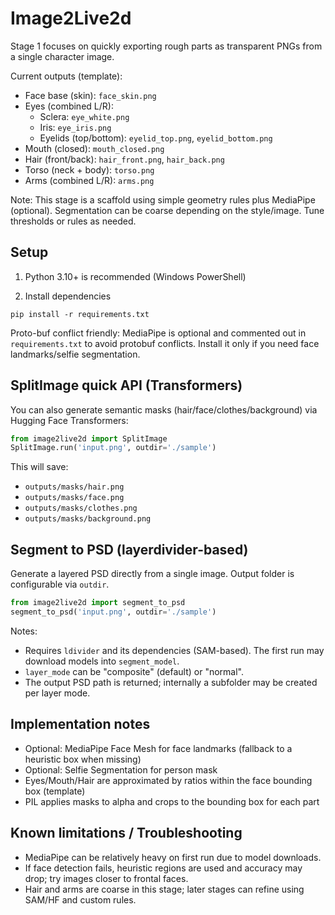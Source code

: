 # Image2Live2d

Stage 1 focuses on quickly exporting rough parts as transparent PNGs from a single character image.

Current outputs (template):
- Face base (skin): `face_skin.png`
- Eyes (combined L/R):
  - Sclera: `eye_white.png`
  - Iris: `eye_iris.png`
  - Eyelids (top/bottom): `eyelid_top.png`, `eyelid_bottom.png`
- Mouth (closed): `mouth_closed.png`
- Hair (front/back): `hair_front.png`, `hair_back.png`
- Torso (neck + body): `torso.png`
- Arms (combined L/R): `arms.png`

Note: This stage is a scaffold using simple geometry rules plus MediaPipe (optional). Segmentation can be coarse depending on the style/image. Tune thresholds or rules as needed.

## Setup

1) Python 3.10+ is recommended (Windows PowerShell)

2) Install dependencies

```
pip install -r requirements.txt
```

Proto-buf conflict friendly: MediaPipe is optional and commented out in `requirements.txt` to avoid protobuf conflicts. Install it only if you need face landmarks/selfie segmentation.



## SplitImage quick API (Transformers)
You can also generate semantic masks (hair/face/clothes/background) via Hugging Face Transformers:

```python
from image2live2d import SplitImage
SplitImage.run('input.png', outdir='./sample')
```

This will save:
- `outputs/masks/hair.png`
- `outputs/masks/face.png`
- `outputs/masks/clothes.png`
- `outputs/masks/background.png`

## Segment to PSD (layerdivider-based)
Generate a layered PSD directly from a single image. Output folder is configurable via `outdir`.

```python
from image2live2d import segment_to_psd
segment_to_psd('input.png', outdir='./sample')
```

Notes:
- Requires `ldivider` and its dependencies (SAM-based). The first run may download models into `segment_model`.
- `layer_mode` can be "composite" (default) or "normal".
- The output PSD path is returned; internally a subfolder may be created per layer mode.

## Implementation notes
- Optional: MediaPipe Face Mesh for face landmarks (fallback to a heuristic box when missing)
- Optional: Selfie Segmentation for person mask
- Eyes/Mouth/Hair are approximated by ratios within the face bounding box (template)
- PIL applies masks to alpha and crops to the bounding box for each part

## Known limitations / Troubleshooting
- MediaPipe can be relatively heavy on first run due to model downloads.
- If face detection fails, heuristic regions are used and accuracy may drop; try images closer to frontal faces.
- Hair and arms are coarse in this stage; later stages can refine using SAM/HF and custom rules.